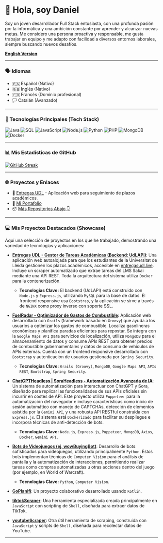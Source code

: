 # 👋 Hola, soy Daniel

Soy un joven desarrollador Full Stack entusiasta, con una profunda pasión por la informática y una ambición constante por aprender y alcanzar nuevas metas. Me considero una persona proactiva y responsable, me gusta trabajar en equipo y me adapto con facilidad a diversos entornos laborales, siempre buscando nuevos desafíos. 

<!-- Enlace a la versión en Inglés -->
**[English Version](README_en.md)**

---

### 🗣️ Idiomas
*   🇪🇸 Español (Nativo)
*   🇬🇧 Inglés (Nativo)
*   🇫🇷 Francés (Dominio profesional)
*   🏳️ Catalán (Avanzado)

---

### 🚀 Tecnologías Principales (Tech Stack)
![Java](https://img.shields.io/badge/Java-007396?style=for-the-badge&logo=java&logoColor=white)
![SQL](https://img.shields.io/badge/SQL-4479A1?style=for-the-badge&logo=sql&logoColor=white)
![JavaScript](https://img.shields.io/badge/JavaScript-F7DF1E?style=for-the-badge&logo=javascript&logoColor=black)
![Node.js](https://img.shields.io/badge/Node.js-339933?style=for-the-badge&logo=nodedotjs&logoColor=white)
![Python](https://img.shields.io/badge/Python-3776AB?style=for-the-badge&logo=python&logoColor=white)
![PHP](https://img.shields.io/badge/PHP-777BB4?style=for-the-badge&logo=php&logoColor=white)
![MongoDB](https://img.shields.io/badge/MongoDB-4EA94B?style=for-the-badge&logo=mongodb&logoColor=white)
![Docker](https://img.shields.io/badge/Docker-2496ED?style=for-the-badge&logo=docker&logoColor=white)
<!-- Puedes añadir más badges de tecnologías de tu CV aquí si lo deseas -->

---

### 📊 Mis Estadísticas de GitHub
[![GitHub Streak](https://streak-stats.demolab.com/?user=DanGxG&theme=radical)](https://git.io/streak-stats)
<!-- Si quieres añadir las otras estadísticas (generales y de lenguajes), házmelo saber -->

---

### 🌐 Proyectos y Enlaces
- 🔗 [Entregas UDL](https://entregasudl.live) - Aplicación web para seguimiento de plazos académicos.
- 💼 [Mi Portafolio](#) <!-- ¡Considera enlazar tu portafolio real aquí! -->
- 📦 [Más Repositorios Abajo 👇](#)

---

### 💻 Mis Proyectos Destacados (Showcase)

Aquí una selección de proyectos en los que he trabajado, demostrando una variedad de tecnologías y aplicaciones:

-   **[Entregas UDL - Gestor de Tareas Académicas (Backend: UdLAPI)](https://github.com/DanGxG/UdLAPI)**: Una aplicación web autoalojada para que los estudiantes de la Universitat de Lleida gestionen los plazos académicos, accesible en [entregasudl.live](https://entregasudl.live). Incluye un scraper automatizado que extrae tareas del LMS Sakai mediante una API REST. Toda la arquitectura del sistema utiliza `Docker` para la contenerización.
    *   **Tecnologías Clave:** El backend (UdLAPI) está construido con `Node.js` y `Express.js`, utilizando `MySQL` para la base de datos. El frontend responsive usa `Bootstrap`, y la aplicación se sirve a través de `NGINX` como proxy inverso con soporte SSL.

-   **[FuelRadar - Optimizador de Gastos de Combustible](https://github.com/DanGxG/FuelRadar)**: Aplicación web desarrollada con `Grails` (framework basado en `Groovy`) que ayuda a los usuarios a optimizar los gastos de combustible. Localiza gasolineras económicas y planifica paradas eficientes para repostar. Se integra con la `Google Maps API` para servicios de localización, utiliza `MongoDB` para el almacenamiento de datos y consume APIs REST para obtener precios de combustible gubernamentales y datos de consumo de vehículos de APIs externas. Cuenta con un frontend responsive desarrollado con `Bootstrap` y autenticación de usuarios gestionada por `Spring Security`.
    *   **Tecnologías Clave:** `Grails (Groovy)`, `MongoDB`, `Google Maps API`, `APIs REST`, `Bootstrap`, `Spring Security`.

-   **[ChatGPTHeadless | SoraHeadless - Automatización Avanzada de IA](https://github.com/DanGxG/ChatGPTHeadless)**: Un sistema de automatización para interactuar con ChatGPT y Sora, diseñado para replicar las funcionalidades de sus APIs oficiales sin incurrir en costes de API. Este proyecto utiliza `Puppeteer` para la automatización del navegador e incluye características como inicio de sesión automático con manejo de CAPTCHAs, detección de elementos asistida por la `Gemini API`, y una robusta API RESTful construida con `Express.js`. El sistema está `Dockerizado` para facilitar su despliegue e incorpora técnicas de anti-detección de bots.
    *   **Tecnologías Clave:** `Node.js`, `Express.js`, `Puppeteer`, `MongoDB`, `Axios`, `Docker`, `Gemini API`.

-   **[Bots de Videojuegos (ej. wowBuyingBot)](https://github.com/DanGxG/wowBuyingBot)**: Desarrollo de bots sofisticados para videojuegos, utilizando principalmente `Python`. Estos bots implementan técnicas de `Computer Vision` para el análisis de pantalla y la automatización de interacciones, permitiendo realizar tareas como compras automatizadas u otras acciones dentro del juego (por ejemplo, en World of Warcraft).
    *   **Tecnologías Clave:** `Python`, `Computer Vision`.

-   **[GoPlanifi](https://github.com/GoPlanifiTeam/GoPlanifi)**: Un proyecto colaborativo desarrollado usando `Kotlin`.

-   **[tiktokScraper](https://github.com/DanGxG/tiktokScraper)**: Una herramienta especializada creada principalmente en `JavaScript` con scripting de `Shell`, diseñada para extraer datos de TikTok.

-   **[youtubeScraper](https://github.com/DanGxG/youtubeScraper)**: Otra útil herramienta de scraping, construida con `JavaScript` y scripts de `Shell`, diseñada para recolectar datos de YouTube.

---
